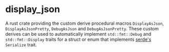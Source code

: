 # display_json

A rust crate providing the custom derive procedural macros 
`DisplayAsJson`, `DisplayAsJsonPretty`, `DebugAsJson` and
`DebugAsJsonPretty`.
These custom derives can be used to automatically implement 
`std::fmt::Debug` and `std::fmt::Display` traits for a struct or 
enum that implements [serde's](https://serde.rs) `Serialize` trait.
